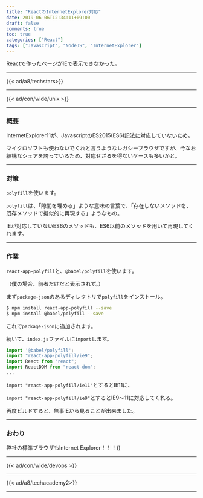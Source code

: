 ```yaml
---
title: "ReactのInternetExplorer対応"
date: 2019-06-06T12:34:11+09:00
draft: false
comments: true
toc: true
categories: ["React"]
tags: ["Javascript", "NodeJS", "InternetExplorer"]
---
```


Reactで作ったページがIEで表示できなかった。

<!--more-->

---

{{< ad/a8/techstars>}}

---

{{< ad/con/wide/unix >}}

---

### 概要

InternetExplorer11が、JavascriptのES2015(ES6)記法に対応していないため。

マイクロソフトも使わないでくれと言うようなレガシーブラウザですが、今なお結構なシェアを誇っているため、対応せざるを得ないケースも多いかと。

---

### 対策

`polyfill`を使います。

`polyfill`は、「隙間を埋める」ような意味の言葉で、「存在しないメソッドを、既存メソッドで擬似的に再現する」ようなもの。

IEが対応していないES6のメソッドも、ES6以前のメソッドを用いて再現してくれます。

---

### 作業

`react-app-polyfill`と、`@babel/polyfill`を使います。

（僕の場合、前者だけだと表示されず。）

まず`package-json`のあるディレクトリで`polyfill`をインストール。

```sh
$ npm install react-app-polyfill --save
$ npm install @babel/polyfill --save
```

これで`package-json`に追加されます。

続いて、`index.js`ファイルに`import`します。

```js
import '@babel/polyfill'; 
import "react-app-polyfill/ie9";
import React from "react";
import ReactDOM from "react-dom";
...
```

`import "react-app-polyfill/ie11"`とするとIE11に、

`import "react-app-polyfill/ie9"`とするとIE9〜11に対応してくれる。

再度ビルドすると、無事IEから見ることが出来ました。

---

### おわり

弊社の標準ブラウザもInternet Explorer！！！()

---

{{< ad/con/wide/devops >}}

---

{{< ad/a8/techacademy2>}}

---
